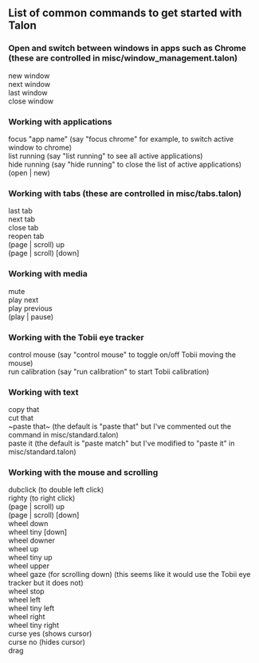 ## List of common commands to get started with Talon  

### Open and switch between windows in apps such as Chrome (these are controlled in misc/window_management.talon)  

new window  
next window   
last window  
close window   

### Working with applications  
focus "app name"     (say "focus chrome" for example, to switch active window to chrome)  
list running    (say "list running" to see all active applications)  
hide running    (say "hide running" to close the list of active applications)  
(open | new)  

### Working with tabs (these are controlled in misc/tabs.talon)  
last tab  
next tab  
close tab   
reopen tab  
(page | scroll) up  
(page | scroll) [down]   

### Working with media  
mute  
play next   
play previous   
(play | pause)  

### Working with the Tobii eye tracker  
control mouse (say "control mouse" to toggle on/off Tobii moving the mouse)  
run calibration (say "run calibration" to start Tobii calibration)  

### Working with text  
copy that  
cut that  
~paste that~ (the default is "paste that" but I've commented out the command in misc/standard.talon)  
paste it (the default is "paste match" but I've modified to "paste it" in misc/standard.talon)  

### Working with the mouse and scrolling 
dubclick (to double left click)  
righty (to right click)  
(page | scroll) up  
(page | scroll) [down]   
wheel down  
wheel tiny [down]  
wheel downer  
wheel up  
wheel tiny up   
wheel upper  
wheel gaze (for scrolling down) (this seems like it would use the Tobii eye tracker but it does not)  
wheel stop  
wheel left  
wheel tiny left   
wheel right  
wheel tiny right  
curse yes (shows cursor)  
curse no (hides cursor)  
drag  
